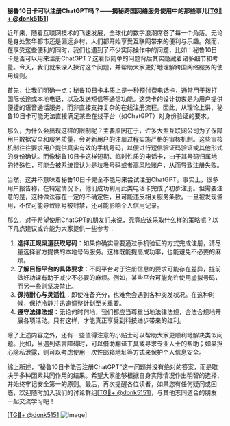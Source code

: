 **秘鲁10日卡可以注册ChatGPT吗？——揭秘跨国网络服务使用中的那些事儿[[TG💪+ @donk5151](https://t.me/s/donk5151)]**

近年来，随着互联网技术的飞速发展，全球化的数字浪潮席卷了每一个角落。无论是身处繁华都市还是偏远乡村，人们都开始享受互联网带来的便利与乐趣。然而，在享受这些便利的同时，我们也遇到了不少实际操作中的问题，比如：秘鲁10日卡是否可以用来注册ChatGPT？这看似简单的问题背后其实隐藏着诸多细节和考量。今天，我们就来深入探讨这个问题，并帮助大家更好地理解跨国网络服务的使用规则。

首先，让我们明确一点：秘鲁10日卡本质上是一种预付费电话卡，通常用于拨打国际长途或本地电话，以及发送短信等通信功能。这类卡的设计初衷是为用户提供便捷的语音通话服务，而非直接支持复杂的在线注册流程。因此，从理论上讲，秘鲁10日卡可能无法直接满足某些在线平台（如ChatGPT）对身份验证的要求。

那么，为什么会出现这样的限制呢？主要原因在于，许多大型互联网公司为了保障用户数据安全和服务质量，会对新用户的注册过程实施严格的审核机制。这些审核机制往往要求用户提供真实有效的手机号码，以便进行短信验证码验证或其他形式的身份确认。而像秘鲁10日卡这样短期、临时性质的电话卡，由于其号码归属地的特殊性，可能会被系统误认为是垃圾号码或者高风险账户，从而导致注册失败。

当然，这并不意味着秘鲁10日卡完全不能用来尝试注册ChatGPT。事实上，很多用户报告称，在特定情况下，他们成功利用此类电话卡完成了初步注册。但需要注意的是，这种做法存在一定的不确定性，且可能违反相关服务条款。一旦被发现滥用，不仅可能导致账号被封禁，还可能影响个人信用记录。

那么，对于希望使用ChatGPT的朋友们来说，究竟应该采取什么样的策略呢？以下几点建议或许能为大家提供一些参考：

1. **选择正规渠道获取号码**：如果你确实需要通过手机验证的方式完成注册，请尽量选择官方提供的本地号码服务。这样既能提高成功率，也能避免不必要的麻烦。
2. **了解目标平台的具体要求**：不同平台对于注册信息的要求可能存在差异，提前做好功课有助于减少不必要的麻烦。例如，某些平台可能允许使用虚拟号码，而另一些则坚决禁止。
3. **保持耐心与灵活性**：即使准备充分，也难免会遇到各种突发状况。在这种时候，保持冷静并迅速调整计划至关重要。
4. **遵守法律法规**：无论何时何地，我们都应当尊重当地法律法规，合法合规地开展各项活动。只有这样，才能真正享受到科技进步带来的红利。

除了上述内容之外，还有一些值得注意的小贴士可以帮助大家更顺利地解决类似问题。比如，当遇到语言障碍时，可以借助翻译工具或寻求专业人士的帮助；如果担心隐私泄露，则可以考虑使用一次性邮箱地址等方式来保护个人信息安全。

综上所述，“秘鲁10日卡能否注册ChatGPT”这一问题并没有绝对的答案，而是取决于多种因素共同作用的结果。希望大家能够根据自身实际情况作出明智的选择，并始终牢记安全第一的原则。最后，再次提醒各位读者，如果您有任何疑问或困惑，欢迎随时加入我们的讨论群组[[TG💪+ @donk5151](https://t.me/s/donk5151)]，与其他志同道合的朋友一起交流学习吧！

[[TG💪+ @donk5151](https://t.me/s/donk5151) ![Image](https://i.postimg.cc/rwNCRYN7/Snipaste-2025-04-30-17-27-05.png)]